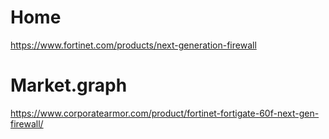 # Home
https://www.fortinet.com/products/next-generation-firewall

# Market.graph
https://www.corporatearmor.com/product/fortinet-fortigate-60f-next-gen-firewall/
